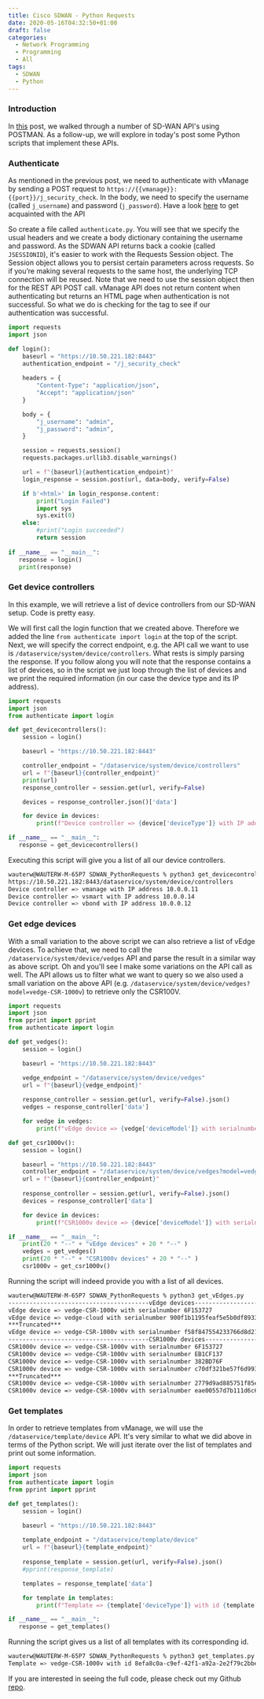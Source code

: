 ```yaml
---
title: Cisco SDWAN - Python Requests
date: 2020-05-16T04:32:50+01:00
draft: false
categories:
  - Network Programming
  - Programming
  - All
tags:
  - SDWAN
  - Python
---
```

### Introduction
In [this](https://blog.wimwauters.com/networkprogrammability/__2020-06-01_sdwan_gettingstarted/) post, we walked through a number of SD-WAN API's using POSTMAN. As a follow-up, we will explore in today's post some Python scripts that implement these APIs.

### Authenticate
As mentioned in the previous post, we need to authenticate with vManage  by sending a POST request to `https://{{vmanage}}:{{port}}/j_security_check`. In the body, we need to specify the username (called `j_username`) and password (`j_password`). Have a look [here](https://sdwan-docs.cisco.com/Product_Documentation/Command_Reference/Command_Reference/vManage_REST_APIs/vManage_REST_APIs_Overview/Using_the_vManage_REST_APIs) to get acquainted with the API

So create a file called `authenticate.py`. You will see that we specify the usual headers and we create a body dictionary containing the username and password. As the SDWAN API returns back a cookie (called `JSESSIONID`), it's easier to work with the Requests Session object. The Session object allows you to persist certain parameters across requests. So if you’re making several requests to the same host, the underlying TCP connection will be reused. Note that we need to use the session object then for the REST API POST call. vManage API does not return content when authenticating but returns an HTML page when authentication is not successful. So what we do is checking for the <html> tag to see if our authentication was successful.

```python
import requests
import json

def login():
    baseurl = "https://10.50.221.182:8443"
    authentication_endpoint = "/j_security_check"
    
    headers = {
        "Content-Type": "application/json",
        "Accept": "application/json"
    }

    body = {    
        "j_username": "admin",
        "j_password": "admin",
    }

    session = requests.session()
    requests.packages.urllib3.disable_warnings()

    url = f"{baseurl}{authentication_endpoint}"
    login_response = session.post(url, data=body, verify=False)

    if b'<html>' in login_response.content:
        print("Login Failed")
        import sys
        sys.exit(0)
    else:
        #print("Login succeeded")
        return session
        
if __name__ == "__main__":
   response = login()
   print(response)
```
### Get device controllers
In this example, we will retrieve a list of device controllers from our SD-WAN setup. Code is pretty easy.

We will first call the login function that we created above. Therefore we added the line `from authenticate import login` at the top of the script. Next, we will specify the correct endpoint, e.g. the API call we want to use is `/dataservice/system/device/controllers`. What rests is simply parsing the response. If you follow along you will note that the response contains a list of devices, so in the script we just loop through the list of devices and we print the required information (in our case the device type and its IP address).

```python
import requests
import json
from authenticate import login

def get_devicecontrollers():
    session = login()

    baseurl = "https://10.50.221.182:8443"

    controller_endpoint = "/dataservice/system/device/controllers"
    url = f"{baseurl}{controller_endpoint}"
    print(url)
    response_controller = session.get(url, verify=False)

    devices = response_controller.json()['data']

    for device in devices:
        print(f"Device controller => {device['deviceType']} with IP address {device['deviceIP']}")

if __name__ == "__main__":
   response = get_devicecontrollers()
```
Executing this script will give you a list of all our device controllers.

```bash
wauterw@WAUTERW-M-65P7 SDWAN_PythonRequests % python3 get_devicecontrollers.py
https://10.50.221.182:8443/dataservice/system/device/controllers
Device controller => vmanage with IP address 10.0.0.11
Device controller => vsmart with IP address 10.0.0.14
Device controller => vbond with IP address 10.0.0.12
```

### Get edge devices
With a small variation to the above script we can also retrieve a list of vEdge devices. To achieve that, we need to call the `/dataservice/system/device/vedges` API and parse the result in a similar way as above script. Oh and you'll see I make some variations on the API call as well. The API allows us to filter what we want to query so we also used a small variation on the above API (e.g. `/dataservice/system/device/vedges?model=vedge-CSR-1000v`) to retrieve only the CSR100V.

```python
import requests
import json
from pprint import pprint
from authenticate import login

def get_vedges():
    session = login()

    baseurl = "https://10.50.221.182:8443"

    vedge_endpoint = "/dataservice/system/device/vedges"
    url = f"{baseurl}{vedge_endpoint}"
    
    response_controller = session.get(url, verify=False).json()
    vedges = response_controller['data']

    for vedge in vedges:
        print(f"vEdge device => {vedge['deviceModel']} with serialnumber {vedge['serialNumber']}")

def get_csr1000v():
    session = login()

    baseurl = "https://10.50.221.182:8443"
    controller_endpoint = "/dataservice/system/device/vedges?model=vedge-CSR-1000v"
    url = f"{baseurl}{controller_endpoint}"
    
    response_controller = session.get(url, verify=False).json()
    devices = response_controller['data']

    for device in devices:
        print(f"CSR1000v device => {device['deviceModel']} with serialnumber {device['serialNumber']}")

if __name__ == "__main__":
    print(20 * "--" + "vEdge devices" + 20 * "--" )
    vedges = get_vedges()
    print(20 * "--" + "CSR1000v devices" + 20 * "--" )
    csr1000v = get_csr1000v()
```
Running the script will indeed provide you with a list of all devices.

```bash
wauterw@WAUTERW-M-65P7 SDWAN_PythonRequests % python3 get_vEdges.py
----------------------------------------vEdge devices----------------------------------------
vEdge device => vedge-CSR-1000v with serialnumber 6F153727
vEdge device => vedge-cloud with serialnumber 900f1b1195feaf5e5b0df8933335e078
***Truncated***
vEdge device => vedge-CSR-1000v with serialnumber f58f847554233766d8d21be40ad8df1e
----------------------------------------CSR1000v devices----------------------------------------
CSR1000v device => vedge-CSR-1000v with serialnumber 6F153727
CSR1000v device => vedge-CSR-1000v with serialnumber EB1CF137
CSR1000v device => vedge-CSR-1000v with serialnumber 382BD76F
CSR1000v device => vedge-CSR-1000v with serialnumber c70df321be57f6d9938bf050e15bf9f2
***Truncated***
CSR1000v device => vedge-CSR-1000v with serialnumber 2779d9ad885751f85e1e96bff1962645
CSR1000v device => vedge-CSR-1000v with serialnumber eae00557d7b111d6c626969dffd053b3
```

### Get templates
In order to retrieve templates from vManage, we will use the `/dataservice/template/device` API. It's very similar to what we did above in terms of the Python script. We will just iterate over the list of templates and print out some information.

```python
import requests
import json
from authenticate import login
from pprint import pprint

def get_templates():
    session = login()

    baseurl = "https://10.50.221.182:8443"
    
    template_endpoint = "/dataservice/template/device"
    url = f"{baseurl}{template_endpoint}"
    
    response_template = session.get(url, verify=False).json()
    #pprint(response_template)

    templates = response_template['data']

    for template in templates:
        print(f"Template => {template['deviceType']} with id {template['templateId']}")

if __name__ == "__main__":
   response = get_templates()
```
Running the script gives us a list of all templates with its corresponding id.

```bash
wauterw@WAUTERW-M-65P7 SDWAN_PythonRequests % python3 get_templates.py 
Template => vedge-CSR-1000v with id 8efa8c0a-c9ef-42f1-a92a-2e2f79c2bbe3
```

If you are interested in seeing the full code, please check out my Github [repo](https://github.com/wiwa1978/blog-hugo-netlify-code/tree/master/SDWAN_PythonRequests).


